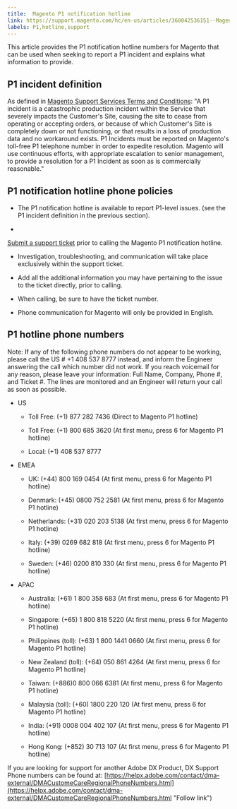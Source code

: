 ```yaml
---
title:  Magento P1 notification hotline 
link: https://support.magento.com/hc/en-us/articles/360042536151--Magento-P1-notification-hotline-
labels: P1,hotline,support
---
```


This article provides the P1 notification hotline numbers for Magento that can be used when seeking to report a P1 incident and explains what information to provide.

## P1 incident definition

As defined in [Magento Support Services Terms and Conditions](https://magento.com/sites/default/files/magento-support-services-terms-and-conditions.pdf): "A P1 incident is a catastrophic production incident within the Service that severely impacts the Customer's Site, causing the site to cease from operating or accepting orders, or because of which Customer's Site is completely down or not functioning, or that results in a loss of production data and no workaround exists. P1 Incidents must be reported on Magento's toll-free P1 telephone number in order to expedite resolution. Magento will use continuous efforts, with appropriate escalation to senior management, to provide a resolution for a P1 Incident as soon as is commercially reasonable."

## P1 notification hotline phone policies

* The P1 notification hotline is available to report P1-level issues. (see the P1 incident definition in the previous section).

* 
[Submit a support ticket](https://support.magento.com/hc/en-us/articles/360019088251) prior to calling the Magento P1 notification hotline.

* Investigation, troubleshooting, and communication will take place exclusively within the support ticket.

* Add all the additional information you may have pertaining to the issue to the ticket directly, prior to calling.

* When calling, be sure to have the ticket number.

* Phone communication for Magento will only be provided in English.

## P1 hotline phone numbers

Note: If any of the following phone numbers do not appear to be working, please call the US # +1 408 537 8777 instead, and inform the Engineer answering the call which number did not work. If you reach voicemail for any reason, please leave your information: Full Name, Company, Phone #, and Ticket #. The lines are monitored and an Engineer will return your call as soon as possible.

* US

	
	* Toll Free: (+1) 877 282 7436 (Direct to Magento P1 hotline)
	
	* Toll Free: (+1) 800 685 3620 (At first menu, press 6 for Magento P1 hotline)
	
	* Local: (+1) 408 537 8777

* EMEA

	
	* UK: (+44) 800 169 0454 (At first menu, press 6 for Magento P1 hotline)
	
	* Denmark: (+45) 0800 752 2581 (At first menu, press 6 for Magento P1 hotline)
	
	* Netherlands: (+31) 020 203 5138 (At first menu, press 6 for Magento P1 hotline) 
	
	* Italy: (+39) 0269 682 818 (At first menu, press 6 for Magento P1 hotline) 
	
	* Sweden: (+46) 0200 810 330 (At first menu, press 6 for Magento P1 hotline)

* APAC

	
	* Australia: (+61) 1 800 358 683 (At first menu, press 6 for Magento P1 hotline)
	
	* Singapore: (+65) 1 800 818 5220 (At first menu, press 6 for Magento P1 hotline)
	
	* Philippines (toll): (+63) 1 800 1441 0660 (At first menu, press 6 for Magento P1 hotline) 
	
	* New Zealand (toll): (+64) 050 861 4264 (At first menu, press 6 for Magento P1 hotline) 
	
	* Taiwan: (+886)0 800 066 6381 (At first menu, press 6 for Magento P1 hotline) 
	
	* Malaysia (toll): (+60) 1800 220 120 (At first menu, press 6 for Magento P1 hotline)
	
	* India: (+91) 0008 004 402 107 (At first menu, press 6 for Magento P1 hotline)
	
	* Hong Kong: (+852) 30 713 107 (At first menu, press 6 for Magento P1 hotline)

If you are looking for support for another Adobe DX Product, DX Support Phone numbers can be found at: [https://helpx.adobe.com/contact/dma-external/DMACustomeCareRegionalPhoneNumbers.html](https://helpx.adobe.com/contact/dma-external/DMACustomeCareRegionalPhoneNumbers.html "Follow link")

